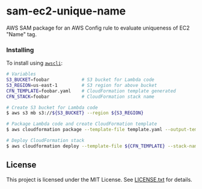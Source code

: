 # sam-ec2-unique-name

AWS SAM package for an AWS Config rule to evaluate uniqueness of EC2 "Name" tag.

### Installing

To install using [`awscli`](http://docs.aws.amazon.com/cli/latest/userguide/installing.html):

```bash
# Variables
S3_BUCKET=foobar            # S3 bucket for Lambda code
S3_REGION=us-east-1         # S3 region for above bucket
CFN_TEMPLATE=foobar.yaml    # CloudFormation template generated
CFN_STACK=foobar            # CloudFormation stack name

# Create S3 bucket for Lambda code
$ aws s3 mb s3://${S3_BUCKET} --region ${S3_REGION}

# Package Lambda code and create CloudFormation template
$ aws cloudformation package --template-file template.yaml --output-template-file ${CFN_TEMPLATE} --s3-bucket ${S3_BUCKET}

# Deploy CloudFormation stack
$ aws cloudformation deploy --template-file ${CFN_TEMPLATE} --stack-name ${S3_BUCKET} --capabilities CAPABILITY_IAM

```

## License

This project is licensed under the MIT License. See [LICENSE.txt](LICENSE.txt) for details.
